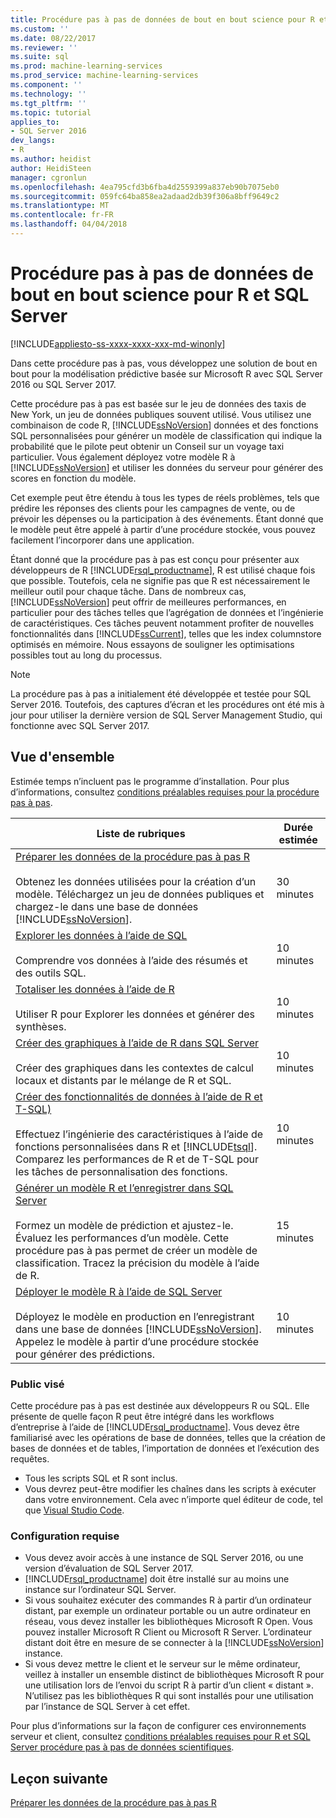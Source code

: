 ```yaml
---
title: Procédure pas à pas de données de bout en bout science pour R et SQL Server | Documents Microsoft
ms.custom: ''
ms.date: 08/22/2017
ms.reviewer: ''
ms.suite: sql
ms.prod: machine-learning-services
ms.prod_service: machine-learning-services
ms.component: ''
ms.technology: ''
ms.tgt_pltfrm: ''
ms.topic: tutorial
applies_to:
- SQL Server 2016
dev_langs:
- R
ms.author: heidist
author: HeidiSteen
manager: cgronlun
ms.openlocfilehash: 4ea795cfd3b6fba4d2559399a837eb90b7075eb0
ms.sourcegitcommit: 059fc64ba858ea2adaad2db39f306a8bff9649c2
ms.translationtype: MT
ms.contentlocale: fr-FR
ms.lasthandoff: 04/04/2018
---
```

# <a name="end-to-end-data-science-walkthrough-for-r-and-sql-server"></a>Procédure pas à pas de données de bout en bout science pour R et SQL Server
[!INCLUDE[appliesto-ss-xxxx-xxxx-xxx-md-winonly](../../includes/appliesto-ss-xxxx-xxxx-xxx-md-winonly.md)]

Dans cette procédure pas à pas, vous développez une solution de bout en bout pour la modélisation prédictive basée sur Microsoft R avec SQL Server 2016 ou SQL Server 2017.

Cette procédure pas à pas est basée sur le jeu de données des taxis de New York, un jeu de données publiques souvent utilisé. Vous utilisez une combinaison de code R, [!INCLUDE[ssNoVersion](../../includes/ssnoversion-md.md)] données et des fonctions SQL personnalisées pour générer un modèle de classification qui indique la probabilité que le pilote peut obtenir un Conseil sur un voyage taxi particulier. Vous également déployez votre modèle R à [!INCLUDE[ssNoVersion](../../includes/ssnoversion-md.md)] et utiliser les données du serveur pour générer des scores en fonction du modèle.

Cet exemple peut être étendu à tous les types de réels problèmes, tels que prédire les réponses des clients pour les campagnes de vente, ou de prévoir les dépenses ou la participation à des événements. Étant donné que le modèle peut être appelé à partir d’une procédure stockée, vous pouvez facilement l’incorporer dans une application.

Étant donné que la procédure pas à pas est conçu pour présenter aux développeurs de R [!INCLUDE[rsql_productname](../../includes/rsql-productname-md.md)], R est utilisé chaque fois que possible. Toutefois, cela ne signifie pas que R est nécessairement le meilleur outil pour chaque tâche. Dans de nombreux cas, [!INCLUDE[ssNoVersion](../../includes/ssnoversion-md.md)] peut offrir de meilleures performances, en particulier pour des tâches telles que l’agrégation de données et l’ingénierie de caractéristiques.  Ces tâches peuvent notamment profiter de nouvelles fonctionnalités dans [!INCLUDE[ssCurrent](../../includes/sscurrent-md.md)], telles que les index columnstore optimisés en mémoire. Nous essayons de souligner les optimisations possibles tout au long du processus.

> [!NOTE]
> La procédure pas à pas a initialement été développée et testée pour SQL Server 2016. Toutefois, des captures d’écran et les procédures ont été mis à jour pour utiliser la dernière version de SQL Server Management Studio, qui fonctionne avec SQL Server 2017.

## <a name="overview"></a>Vue d'ensemble

Estimée temps n’incluent pas le programme d’installation. Pour plus d’informations, consultez [conditions préalables requises pour la procédure pas à pas](../tutorials/walkthrough-prerequisites-for-data-science-walkthroughs.md).

|Liste de rubriques|Durée estimée|
|-|------------------------------|
|[Préparer les données de la procédure pas à pas R](../tutorials/walkthrough-prepare-the-data.md) <br /><br />Obtenez les données utilisées pour la création d’un modèle. Téléchargez un jeu de données publiques et chargez-le dans une base de données [!INCLUDE[ssNoVersion](../../includes/ssnoversion-md.md)].|30 minutes|
|[Explorer les données à l’aide de SQL](../tutorials/walkthrough-view-and-explore-the-data.md) <br /><br />Comprendre vos données à l’aide des résumés et des outils SQL.|10 minutes|
|[Totaliser les données à l’aide de R](../tutorials/walkthrough-view-and-summarize-data-using-r.md) <br /><br />Utiliser R pour Explorer les données et générer des synthèses.|10 minutes|
|[Créer des graphiques à l’aide de R dans SQL Server](../tutorials/walkthrough-create-graphs-and-plots-using-r.md) <br /><br />Créer des graphiques dans les contextes de calcul locaux et distants par le mélange de R et SQL.|10 minutes|
|[Créer des fonctionnalités de données à l’aide de R et T-SQL)](../tutorials/walkthrough-create-data-features.md) <br /><br />Effectuez l’ingénierie des caractéristiques à l’aide de fonctions personnalisées dans R et [!INCLUDE[tsql](../../includes/tsql-md.md)]. Comparez les performances de R et de T-SQL pour les tâches de personnalisation des fonctions. |10 minutes|
|[Générer un modèle R et l’enregistrer dans SQL Server](../tutorials/walkthrough-build-and-save-the-model.md) <br /><br />Formez un modèle de prédiction et ajustez-le. Évaluez les performances d’un modèle. Cette procédure pas à pas permet de créer un modèle de classification. Tracez la précision du modèle à l’aide de R.|15 minutes|
|[Déployer le modèle R à l’aide de SQL Server](../tutorials/walkthrough-deploy-and-use-the-model.md) <br /><br />Déployez le modèle en production en l’enregistrant dans une base de données [!INCLUDE[ssNoVersion](../../includes/ssnoversion-md.md)]. Appelez le modèle à partir d’une procédure stockée pour générer des prédictions.|10 minutes|

### <a name="intended-audience"></a>Public visé

Cette procédure pas à pas est destinée aux développeurs R ou SQL. Elle présente de quelle façon R peut être intégré dans les workflows d’entreprise à l’aide de [!INCLUDE[rsql_productname](../../includes/rsql-productname-md.md)].  Vous devez être familiarisé avec les opérations de base de données, telles que la création de bases de données et de tables, l’importation de données et l’exécution des requêtes.

+ Tous les scripts SQL et R sont inclus.
+ Vous devrez peut-être modifier les chaînes dans les scripts à exécuter dans votre environnement. Cela avec n’importe quel éditeur de code, tel que [Visual Studio Code](https://code.visualstudio.com/Download).

### <a name="prerequisites"></a>Configuration requise

+ Vous devez avoir accès à une instance de SQL Server 2016, ou une version d’évaluation de SQL Server 2017.
+ [!INCLUDE[rsql_productname](../../includes/rsql-productname-md.md)] doit être installé sur au moins une instance sur l’ordinateur SQL Server.
+ Si vous souhaitez exécuter des commandes R à partir d’un ordinateur distant, par exemple un ordinateur portable ou un autre ordinateur en réseau, vous devez installer les bibliothèques Microsoft R Open. Vous pouvez installer Microsoft R Client ou Microsoft R Server. L’ordinateur distant doit être en mesure de se connecter à la [!INCLUDE[ssNoVersion](../../includes/ssnoversion-md.md)] instance.
+ Si vous devez mettre le client et le serveur sur le même ordinateur, veillez à installer un ensemble distinct de bibliothèques Microsoft R pour une utilisation lors de l’envoi du script R à partir d’un client « distant ». N’utilisez pas les bibliothèques R qui sont installés pour une utilisation par l’instance de SQL Server à cet effet.

Pour plus d’informations sur la façon de configurer ces environnements serveur et client, consultez [conditions préalables requises pour R et SQL Server procédure pas à pas de données scientifiques](../tutorials/walkthrough-prerequisites-for-data-science-walkthroughs.md).

## <a name="next-lesson"></a>Leçon suivante

[Préparer les données de la procédure pas à pas R](../tutorials/walkthrough-prepare-the-data.md)
